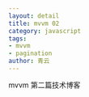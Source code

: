 ```yaml
---
layout: detail
title: mvvm 02
category: javascript
tags:
- mvvm
- pagination
author: 青云
---
```


mvvm 第二篇技术博客